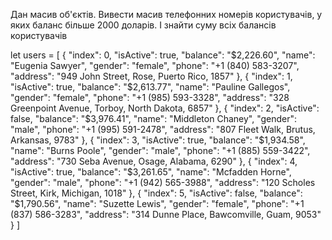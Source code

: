 Дан масив об'єктів. Вивести масив телефонних номерів користувачів, у яких баланс більше 2000 доларів. І знайти суму всіх балансів користувачів

let users = [
    {
    "index": 0,
    "isActive": true,
    "balance": "$2,226.60",
    "name": "Eugenia Sawyer",
    "gender": "female",
    "phone": "+1 (840) 583-3207",
    "address": "949 John Street, Rose, Puerto Rico, 1857"
    },
    {
    "index": 1,
    "isActive": true,
    "balance": "$2,613.77",
    "name": "Pauline Gallegos",
    "gender": "female",
    "phone": "+1 (985) 593-3328",
    "address": "328 Greenpoint Avenue, Torboy, North Dakota, 6857"
    },
    {
    "index": 2,
    "isActive": false,
    "balance": "$3,976.41",
    "name": "Middleton Chaney",
    "gender": "male",
    "phone": "+1 (995) 591-2478",
    "address": "807 Fleet Walk, Brutus, Arkansas, 9783"
    },
    {
    "index": 3,
    "isActive": true,
    "balance": "$1,934.58",
    "name": "Burns Poole",
    "gender": "male",
    "phone": "+1 (885) 559-3422",
    "address": "730 Seba Avenue, Osage, Alabama, 6290"
    },
    {
    "index": 4,
    "isActive": true,
    "balance": "$3,261.65",
    "name": "Mcfadden Horne",
    "gender": "male",
    "phone": "+1 (942) 565-3988",
    "address": "120 Scholes Street, Kirk, Michigan, 1018"
    },
    {
    "index": 5,
    "isActive": false,
    "balance": "$1,790.56",
    "name": "Suzette Lewis",
    "gender": "female",
    "phone": "+1 (837) 586-3283",
    "address": "314 Dunne Place, Bawcomville, Guam, 9053"
    }
]

